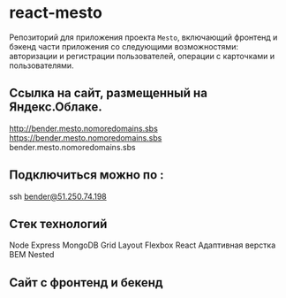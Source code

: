 # react-mesto
Репозиторий для приложения проекта `Mesto`, включающий фронтенд и бэкенд части приложения со следующими возможностями: авторизации и регистрации пользователей, операции с карточками и пользователями.
## Cсылка на сайт, размещенный на Яндекс.Облаке.
http://bender.mesto.nomoredomains.sbs
https://bender.mesto.nomoredomains.sbs
bender.mesto.nomoredomains.sbs

## Подключиться можно по :
ssh bender@51.250.74.198

## Стек технологий 
Node Express MongoDB
Grid Layout Flexbox React 
Адаптивная верстка BEM Nested

## Сайт с фронтенд и бекенд